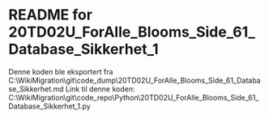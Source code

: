 # README for 20TD02U_ForAlle_Blooms_Side_61_Database_Sikkerhet_1
Denne koden ble eksportert fra C:\WikiMigration\git\code_dump\20TD02U_ForAlle_Blooms_Side_61_Database_Sikkerhet.md
Link til denne koden: C:\WikiMigration\git\code_repo\Python\20TD02U_ForAlle_Blooms_Side_61_Database_Sikkerhet_1.py

